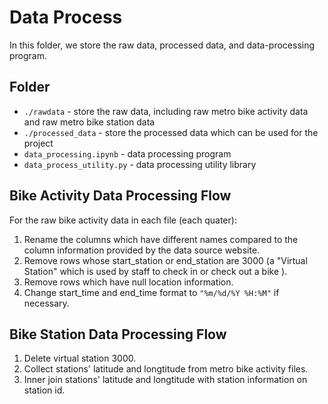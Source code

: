 # Data Process
In this folder, we store the raw data, processed data, and data-processing program.

## Folder
- `./rawdata` - store the raw data, including raw metro bike activity data and raw metro bike station data
- `./processed_data` - store the processed data which can be used for the project
- `data_processing.ipynb` - data processing program
- `data_process_utility.py` -  data processing utility library

## Bike Activity Data Processing Flow
For the raw bike activity data in each file (each quater):
1. Rename the columns which have different names compared to the column information provided by the data source website.
2. Remove rows whose start_station or end_station are 3000 (a "Virtual Station" which is used by staff to check in or check out a bike ).
3. Remove rows which have null location information.
4. Change start_time and end_time format to `"%m/%d/%Y %H:%M"` if necessary.

## Bike Station Data Processing Flow
1. Delete virtual station 3000.
2. Collect stations' latitude and longtitude from metro bike activity files.
3. Inner join stations' latitude and longtitude with station information on station id.